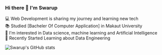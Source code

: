 ### Hi there 👋 I'm Swarup

💻 Web Development is sharing my journey and learning new tech<br/>
📚 Studied [Bacheler Of Computer Application] in Makaut University<br/>
🤌 I'm interested in Data science, machine learning and Artificial Intelligence<br/>
📕 Recently Started Learning about Data Engineering <br/>

![Swarup's GitHub stats](https://github-readme-stats.vercel.app/api?username=Swarup012&show_icons=true&theme=radical)
